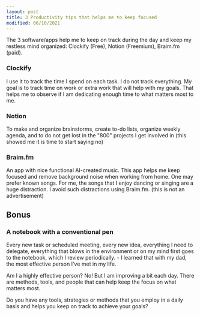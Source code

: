 ```yaml
---
layout: post
title: 3 Productivity tips that helps me to keep focused
modified: 06/10/2021
---
```


The 3 software/apps help me to keep on track during the day and keep my restless mind organized: Clockify (Free), Notion (Freemium), Braim.fm (paid). 

### Clockify  
  
I use it to track the time I spend on each task. I do not track everything. My goal is to track time on work or extra work that will help with my goals. That helps me to observe if I am dedicating enough time to what matters most to me.

### Notion 
  
To make and organize brainstorms, create to-do lists, organize weekly agenda, and to do not get lost in the "800" projects I get involved in (this showed me it is time to start saying no)

### Braim.fm 
  
An app with nice functional AI-created music. This app helps me keep focused and remove background noise when working from home. One may prefer known songs. For me, the songs that I enjoy dancing or singing are a huge distraction. I avoid such distractions using Braim.fm. (this is not an advertisement)

## Bonus

### A notebook with a conventional pen 
  
Every new task or scheduled meeting, every new idea, everything I need to delegate, everything that blows in the environment or on my mind first goes to the notebook, which I review periodically. - I learned that with my dad, the most effective person I've met in my life.  

Am I a highly effective person? No! But I am improving a bit each day. There are methods, tools, and people that can help keep the focus on what matters most.  

Do you have any tools, strategies or methods that you employ in a daily basis and helps you keep on track to achieve your goals? 
